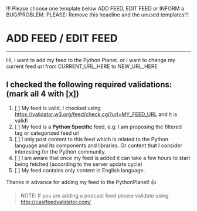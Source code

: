!!! Please choose one template below ADD FEED, EDIT FEED or INFORM a BUG/PROBLEM.
PLEASE: Remove this headline and the unused templates!!!


# ADD FEED / EDIT FEED
-------------------------------------------------------------------------------

Hi, I want to add my feed to the Python Planet. or I want to change my current feed url from CURRENT_URL_HERE to NEW_URL_HERE

## I checked the following required validations: (mark all 4 with [x])

1. [ ] My feed is valid, I checked using https://validator.w3.org/feed/check.cgi?url=MY_FEED_URL and it is valid!
2. [ ] My feed is a **Python Specific** feed, e.g: I am proposing the filtered tag or categorized feed url
3. [ ] I only post content to this feed which is related to the Python language and its components and libraries. Or content that I consider interesting for the Python community.
4. [ ] I am aware that once my feed is added it can take a few hours to start being fetched (according to the server update cycle)
5. [ ] My feed contains only content in English language.

Thanks in advance for adding my feed to the PythonPlanet! :+1:

> NOTE: If you are adding a podcast feed please validate using http://castfeedvalidator.com/
